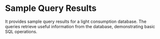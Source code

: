 # Sample Query Results

It provides sample query results for a light consumption database. The queries retrieve useful information from the database, demonstrating basic SQL operations.